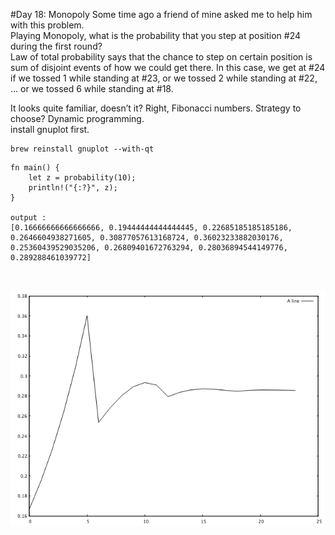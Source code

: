 #Day 18: Monopoly
Some time ago a friend of mine asked me to help him with this problem.
<br>
Playing Monopoly, what is the probability that you step at position #24 during the first round?
<br>
Law of total probability says that the chance to step on certain position is sum of disjoint events of how we could get there. In this case, we get at #24 if we tossed 1 while standing at #23, or we tossed 2 while standing at #22, … or we tossed 6 while standing at #18.
<br>

It looks quite familiar, doesn’t it? Right, Fibonacci numbers. Strategy to choose? Dynamic programming.
<br>
install gnuplot first.
```
brew reinstall gnuplot --with-qt
```

```
fn main() {
    let z = probability(10);
    println!("{:?}", z);
}

output :
[0.16666666666666666, 0.19444444444444445, 0.22685185185185186, 0.2646604938271605, 0.30877057613168724, 0.36023233882030176, 0.25360439529035206, 0.26809401672763294, 0.28036894544149776, 0.289288461039772]
```
<br>

![Alt text](monopoly.png?raw=true "Monopoly")
